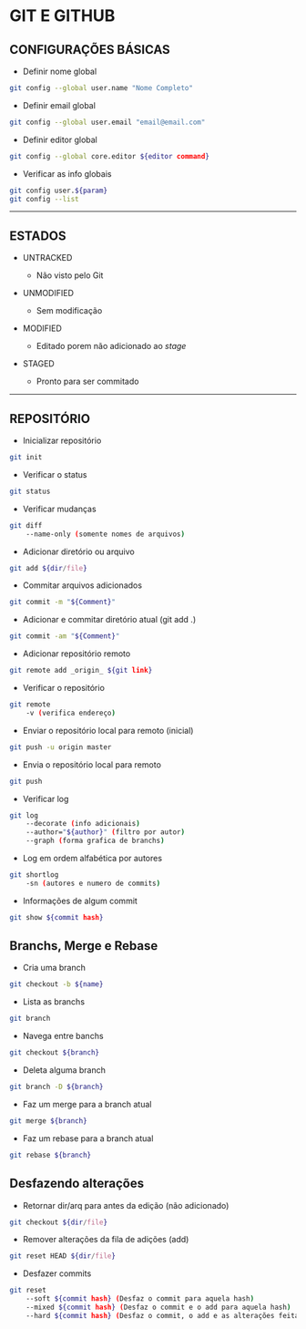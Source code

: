 # GIT E GITHUB

## CONFIGURAÇÕES BÁSICAS

- Definir nome global
```sh
git config --global user.name "Nome Completo"
```
- Definir email global
```sh
git config --global user.email "email@email.com"
```
- Definir editor global
```sh
git config --global core.editor ${editor command}
```
- Verificar as info globais
```sh
git config user.${param}
git config --list
```
-------------------------------------------------
## ESTADOS

- UNTRACKED
 	 - Não visto pelo Git

- UNMODIFIED
 	 - Sem modificação

- MODIFIED
 	 - Editado porem não adicionado ao _stage_

- STAGED
 	 - Pronto para ser commitado

-------------------------------------------------

## REPOSITÓRIO

- Inicializar repositório
```sh
git init
```
- Verificar o status
```sh
git status
```
- Verificar mudanças
```sh
git diff
	--name-only (somente nomes de arquivos)
```
- Adicionar diretório ou arquivo
```sh
git add ${dir/file}
```
- Commitar arquivos adicionados
```sh
git commit -m "${Comment}"
```
- Adicionar e commitar diretório atual (git add .)
```sh
git commit -am "${Comment}"
```
- Adicionar repositório remoto
```sh
git remote add _origin_ ${git link}
```
- Verificar o repositório
```sh
git remote
	-v (verifica endereço)
```
- Enviar o repositório local para remoto (inicial)
```sh
git push -u origin master
```
- Envia o repositório local para remoto
```sh
git push
```
- Verificar log
```sh
git log 
	--decorate (info adicionais) 
	--author="${author}" (filtro por autor)
	--graph (forma grafica de branchs)
```
- Log em ordem alfabética por autores
```sh
git shortlog
	-sn (autores e numero de commits)
```
- Informações de algum commit
```sh
git show ${commit hash}
```

## Branchs, Merge e Rebase
- Cria uma branch
```sh
git checkout -b ${name}
```
- Lista as branchs
```sh
git branch
```
- Navega entre banchs
```sh
git checkout ${branch}
```
- Deleta alguma branch
```sh
git branch -D ${branch}
```
- Faz um merge para a branch atual
```sh
git merge ${branch}
```
- Faz um rebase para a branch atual
```sh
git rebase ${branch}
```

## Desfazendo alterações
- Retornar dir/arq para antes da edição (não adicionado)
```sh
git checkout ${dir/file}
```
- Remover alterações da fila de adições (add)
```sh
git reset HEAD ${dir/file}
```
- Desfazer commits
```sh
git reset
	--soft ${commit hash} (Desfaz o commit para aquela hash)
	--mixed ${commit hash} (Desfaz o commit e o add para aquela hash)
	--hard ${commit hash} (Desfaz o commit, o add e as alterações feitas para aquela hash)
```
